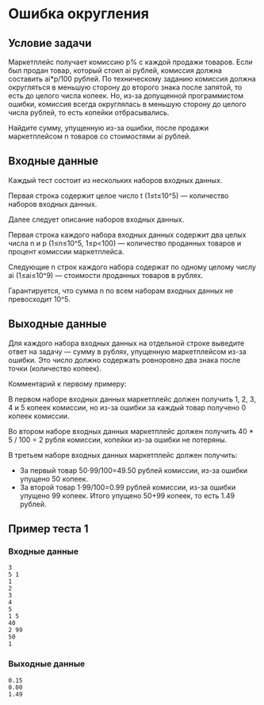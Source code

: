 # Ошибка округления

## Условие задачи

Маркетплейс получает комиссию p% с каждой продажи товаров. Если был продан товар, который стоил ai рублей, комиссия должна составить ai\*p/100 рублей. По техническому заданию комиссия должна округляться в меньшую сторону до второго знака после запятой, то есть до целого числа копеек. Но, из-за допущенной программистом ошибки, комиссия всегда округлялась в меньшую сторону до целого числа рублей, то есть копейки отбрасывались. 

Найдите сумму, упущенную из-за ошибки, после продажи маркетплейсом n товаров со стоимостями ai рублей.

## Входные данные

Каждый тест состоит из нескольких наборов входных данных. 

Первая строка содержит целое число t (1≤t≤10^5) — количество наборов входных данных. 

Далее следует описание наборов входных данных. 

Первая строка каждого набора входных данных содержит два целых числа n и p (1≤n≤10^5, 1≤p<100) — количество проданных товаров и процент комиссии маркетплейса. 

Следующие n строк каждого набора содержат по одному целому числу ai (1≤ai≤10^9) — стоимости проданных товаров в рублях. 

Гарантируется, что сумма n по всем наборам входных данных не превосходит 10^5.

## Выходные данные

Для каждого набора входных данных на отдельной строке выведите ответ на задачу — сумму в рублях, упущенную маркетплейсом из-за ошибки. Это число должно содержать ровноровно два знака после точки (количество копеек).

Комментарий к первому примеру:

В первом наборе входных данных маркетплейс должен получить 1, 2, 3, 4 и 5 копеек комиссии, но из-за ошибки за каждый товар получено 0 копеек комиссии.

Во втором наборе входных данных маркетплейс должен получить 40 \* 5 / 100 = 2 рубля комиссии, копейки из-за ошибки не потеряны.

В третьем наборе входных данных маркетплейс должен получить:

- За первый товар 50⋅99/100=49.50 рублей комиссии, из-за ошибки упущено 50 копеек.
- За второй товар 1⋅99/100=0.99 рублей комиссии, из-за ошибки упущено 99 копеек. Итого упущено 50+99 копеек, то есть 1.49 рублей.

## Пример теста 1

### Входные данные

```
3
5 1
1
2
3
4
5
1 5
40
2 99
50
1

```

### Выходные данные

```
0.15
0.00
1.49

```

